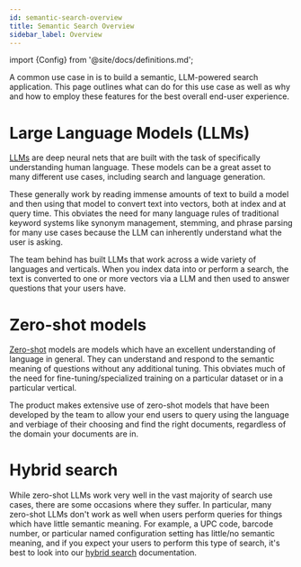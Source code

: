 ```yaml
---
id: semantic-search-overview
title: Semantic Search Overview
sidebar_label: Overview
---
```


import {Config} from '@site/docs/definitions.md';

A common use case in <Config v="names.product"/> is to build a semantic,
LLM-powered search application.  This page outlines what <Config v="names.product"/>
can do for this use case as well as why and how to employ these features for the
best overall end-user experience.

# Large Language Models (LLMs)
[LLMs](https://en.wikipedia.org/wiki/Large_language_model) are deep neural nets
that are built with the task of specifically understanding human language. These
models can be a great asset to many different use cases, including search and
language generation.

These generally work by reading immense amounts of text to build a model and
then using that model to convert text into vectors, both at index and at query
time.  This obviates the need for many language rules of traditional keyword
systems like synonym management, stemming, and phrase parsing for many use
cases because the LLM can inherently understand what the user is asking.

The team behind <Config v="names.product"/> has built LLMs that work across a
wide variety of languages and verticals.  When you index data into <Config v="names.product"/>
or perform a search, the text is converted to one or more vectors via a LLM
and then used to answer questions that your users have.

# Zero-shot models
[Zero-shot](https://en.wikipedia.org/wiki/Zero-shot_learning) models are models
which have an excellent understanding of language in general.  They can understand
and respond to the semantic meaning of questions without any additional tuning.
This obviates much of the need for fine-tuning/specialized training on a
particular dataset or in a particular vertical.

The <Config v="names.product"/> product makes extensive use of zero-shot models
that have been developed by the team to allow your end users to query using
the language and verbiage of their choosing and find the right documents,
regardless of the domain your documents are in.

# Hybrid search
While zero-shot LLMs work very well in the vast majority of search use cases,
there are some occasions where they suffer.  In particular, many zero-shot LLMs
don't work as well when users perform queries for things which have little
semantic meaning.  For example, a UPC code, barcode number, or particular named
configuration setting has little/no semantic meaning, and if you expect your
users to perform this type of search, it's best to look into our
[hybrid search](/docs/api-reference/search-apis/lexical-matching) documentation.
